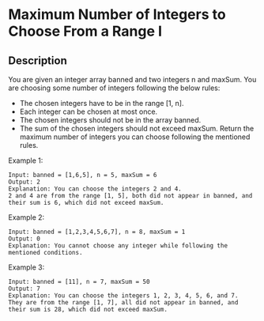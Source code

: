 # Maximum Number of Integers to Choose From a Range I
## Description

You are given an integer array banned and two integers n and maxSum. You are choosing some number of integers following the below rules:

- The chosen integers have to be in the range [1, n].
- Each integer can be chosen at most once.
- The chosen integers should not be in the array banned.
- The sum of the chosen integers should not exceed maxSum.
Return the maximum number of integers you can choose following the mentioned rules.

Example 1:

```
Input: banned = [1,6,5], n = 5, maxSum = 6
Output: 2
Explanation: You can choose the integers 2 and 4.
2 and 4 are from the range [1, 5], both did not appear in banned, and their sum is 6, which did not exceed maxSum.
```

Example 2:

```
Input: banned = [1,2,3,4,5,6,7], n = 8, maxSum = 1
Output: 0
Explanation: You cannot choose any integer while following the mentioned conditions.
```

Example 3:

```
Input: banned = [11], n = 7, maxSum = 50
Output: 7
Explanation: You can choose the integers 1, 2, 3, 4, 5, 6, and 7.
They are from the range [1, 7], all did not appear in banned, and their sum is 28, which did not exceed maxSum.
```
